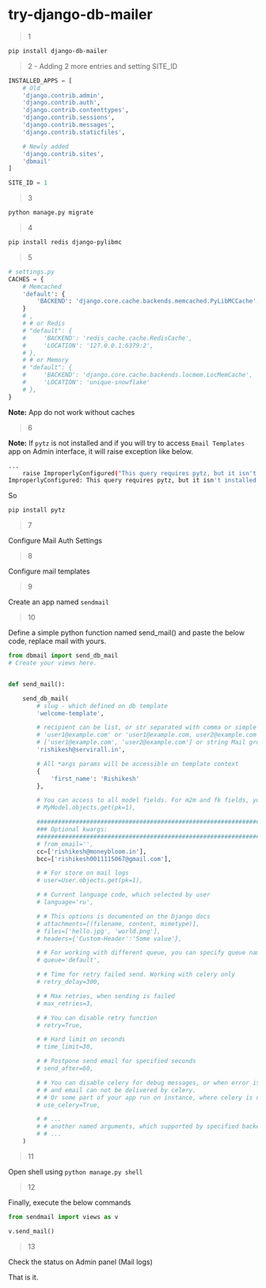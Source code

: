 # try-django-db-mailer

> 1

```bash
pip install django-db-mailer
```

> 2 - Adding 2 more entries and setting SITE_ID

```python
INSTALLED_APPS = [
	# Old
    'django.contrib.admin',
    'django.contrib.auth',
    'django.contrib.contenttypes',
    'django.contrib.sessions',
    'django.contrib.messages',
    'django.contrib.staticfiles',

    # Newly added
    'django.contrib.sites',
    'dbmail'
]

SITE_ID = 1
```

> 3

```bash
python manage.py migrate
```

> 4

```bash
pip install redis django-pylibmc
```

> 5

```python
# settings.py
CACHES = {
    # Memcached
    'default': {
        'BACKEND': 'django.core.cache.backends.memcached.PyLibMCCache',
    }
    # ,
    # # or Redis
    # "default": {
    #     'BACKEND': 'redis_cache.cache.RedisCache',
    #     'LOCATION': '127.0.0.1:6379:2',
    # },
    # # or Memory
    # "default": {
    #     'BACKEND': 'django.core.cache.backends.locmem.LocMemCache',
    #     'LOCATION': 'unique-snowflake'
    # },
}
```

**Note:** App do not work without caches

> 6

**Note:** If `pytz` is not installed and if you will try to access `Email Templates` app on Admin interface, it will raise exception like below.

```bash
...
    raise ImproperlyConfigured("This query requires pytz, but it isn't installed.")
ImproperlyConfigured: This query requires pytz, but it isn't installed.
```

So

```bash
pip install pytz
```

> 7

Configure Mail Auth Settings

> 8

Configure mail templates

> 9 

Create an app named `sendmail`

> 10 

Define a simple python function named send_mail() and paste the below code, replace mail with yours.

```python
from dbmail import send_db_mail
# Create your views here.


def send_mail():

	send_db_mail(
	    # slug - which defined on db template
	    'welcome-template',

	    # recipient can be list, or str separated with comma or simple string
	    # 'user1@example.com' or 'user1@example.com, user2@example.com' or
	    # ['user1@example.com', 'user2@example.com'] or string Mail group slug
	    'rishikesh@servirall.in',

	    # All *args params will be accessible on template context
	    {
	        'first_name': 'Rishikesh'
	    },

	    # You can access to all model fields. For m2m and fk fields, you should use module_name
	    # MyModel.objects.get(pk=1),

	    #######################################################################
	    ### Optional kwargs:
	    #######################################################################
	    # from_email='',
	    cc=['rishikesh@moneybloom.in'],
	    bcc=['rishikesh0011115067@gmail.com'],

	    # # For store on mail logs
	    # user=User.objects.get(pk=1),

	    # # Current language code, which selected by user
	    # language='ru',

	    # # This options is documented on the Django docs
	    # attachments=[(filename, content, mimetype)],
	    # files=['hello.jpg', 'world.png'],
	    # headers={'Custom-Header':'Some value'},

	    # # For working with different queue, you can specify queue name on the settings, or on option
	    # queue='default',

	    # # Time for retry failed send. Working with celery only
	    # retry_delay=300,

	    # # Max retries, when sending is failed
	    # max_retries=3,

	    # # You can disable retry function
	    # retry=True,

	    # # Hard limit on seconds
	    # time_limit=30,

	    # # Postpone send email for specified seconds
	    # send_after=60,

	    # # You can disable celery for debug messages, or when error is occurred,
	    # # and email can not be delivered by celery.
	    # # Or some part of your app run on instance, where celery is not used.
	    # use_celery=True,

	    # # ...
	    # # another named arguments, which supported by specified backend
	    # # ...
	)
```


> 11

Open shell using `python manage.py shell`


> 12

Finally, execute the below commands

```python
from sendmail import views as v

v.send_mail()
```

> 13

Check the status on Admin panel (Mail logs)

That is it.